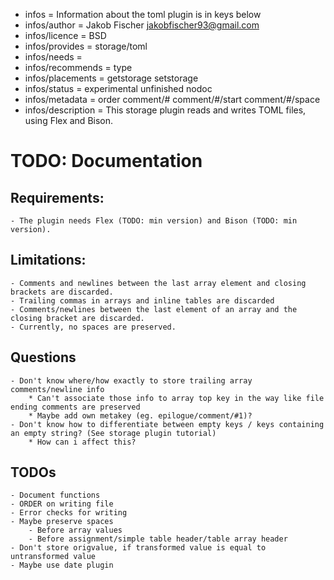 - infos = Information about the toml plugin is in keys below
- infos/author = Jakob Fischer <jakobfischer93@gmail.com>
- infos/licence = BSD
- infos/provides = storage/toml
- infos/needs =
- infos/recommends = type
- infos/placements = getstorage setstorage
- infos/status = experimental unfinished nodoc
- infos/metadata = order comment/# comment/#/start comment/#/space
- infos/description = This storage plugin reads and writes TOML files, using Flex and Bison.

# TODO: Documentation

## Requirements:

    - The plugin needs Flex (TODO: min version) and Bison (TODO: min version).

## Limitations:

	- Comments and newlines between the last array element and closing brackets are discarded.
	- Trailing commas in arrays and inline tables are discarded
	- Comments/newlines between the last element of an array and the closing bracket are discarded.
	- Currently, no spaces are preserved.

## Questions

    - Don't know where/how exactly to store trailing array comments/newline info
        * Can't associate those info to array top key in the way like file ending comments are preserved
        * Maybe add own metakey (eg. epilogue/comment/#1)?
	- Don't know how to differentiate between empty keys / keys containing an empty string? (See storage plugin tutorial)
		* How can i affect this?

## TODOs
	- Document functions
	- ORDER on writing file
	- Error checks for writing
	- Maybe preserve spaces
		- Before array values
		- Before assignment/simple table header/table array header
	- Don't store origvalue, if transformed value is equal to untransformed value
    - Maybe use date plugin
